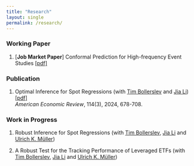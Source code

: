 ```yaml
---
title: "Research"
layout: single
permalink: /research/
---
```


### Working Paper

1. [**Job Market Paper**] Conformal Prediction for High-frequency Event Studies [[pdf]](https://yuexuanren.github.io/ConformalPI.pdf) <br>
 
### Publication

1. Optimal Inference for Spot Regressions (with [Tim Bollerslev](https://public.econ.duke.edu/~boller/) and [Jia Li](https://sites.google.com/view/jiali/home)) [[pdf]](https://www.aeaweb.org/articles?id=10.1257/aer.20221338) <br>
   <span style="font-weight: 400; font-style: italic;">American Economic Review</span>, 114(3), 2024, 678-708.
 
### Work in Progress

1. Robust Inference for Spot Regressions (with [Tim Bollerslev](https://public.econ.duke.edu/~boller/), [Jia Li](https://sites.google.com/view/jiali/home) and [Ulrich K. Müller](https://www.princeton.edu/~umueller/))

2. A Robust Test for the Tracking Performance of Leveraged ETFs (with [Tim Bollerslev](https://public.econ.duke.edu/~boller/), [Jia Li](https://sites.google.com/view/jiali/home) and [Ulrich K. Müller](https://www.princeton.edu/~umueller/))
